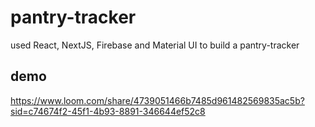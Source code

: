 # pantry-tracker

used React, NextJS, Firebase and Material UI to build a pantry-tracker

## demo
https://www.loom.com/share/4739051466b7485d961482569835ac5b?sid=c74674f2-45f1-4b93-8891-346644ef52c8
